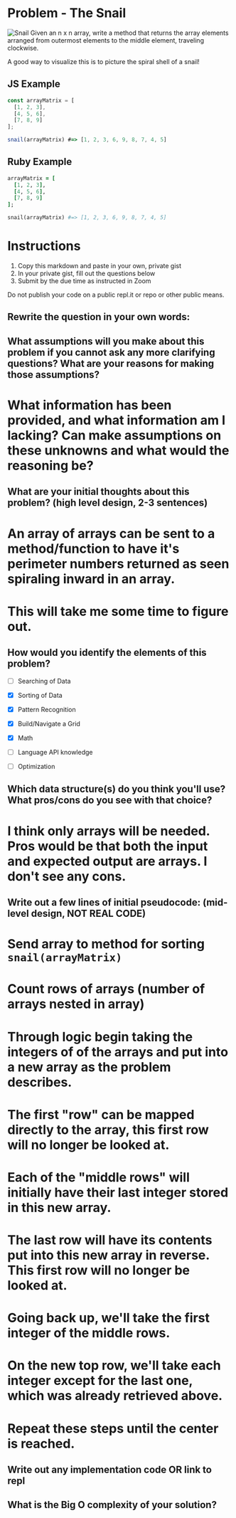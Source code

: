 # Problem - The Snail
![Snail](https://media.giphy.com/media/n17GyE4DbZfbO/giphy.gif)
Given an n x n array, write a method that returns the array elements arranged from outermost elements to the middle element, traveling clockwise.

A good way to visualize this is to picture the spiral shell of a snail! 

## JS Example
```js
const arrayMatrix = [
  [1, 2, 3],
  [4, 5, 6],
  [7, 8, 9]
];

snail(arrayMatrix) #=> [1, 2, 3, 6, 9, 8, 7, 4, 5]
```

## Ruby Example
```rb
arrayMatrix = [
  [1, 2, 3],
  [4, 5, 6],
  [7, 8, 9]
];

snail(arrayMatrix) #=> [1, 2, 3, 6, 9, 8, 7, 4, 5]
```

# Instructions

1. Copy this markdown and paste in your own, private gist
2. In your private gist, fill out the questions below
4. Submit by the due time as instructed in Zoom

Do not publish your code on a public repl.it or repo or other public means.

## Rewrite the question in your own words:


## What assumptions will you make about this problem if you cannot ask any more clarifying questions? What are your reasons for making those assumptions?

# What information has been provided, and what information am I lacking?  Can make assumptions on these unknowns and what would the reasoning be?


## What are your initial thoughts about this problem? (high level design, 2-3 sentences)

# An array of arrays can be sent to a method/function to have it's perimeter numbers returned as seen spiraling inward in an array.
# This will take me some time to figure out.

## How would you identify the elements of this problem?

- [ ] Searching of Data
- [x] Sorting of Data
- [x] Pattern Recognition
- [x] Build/Navigate a Grid
- [x] Math
- [ ] Language API knowledge
- [ ] Optimization


## Which data structure(s) do you think you'll use? What pros/cons do you see with that choice?

# I think only arrays will be needed.  Pros would be that both the input and expected output are arrays.  I don't see any cons.

## Write out a few lines of initial pseudocode: (mid-level design, NOT REAL CODE)

# Send array to method for sorting `snail(arrayMatrix)` 
# Count rows of arrays (number of arrays nested in array)
# Through logic begin taking the integers of of the arrays and put into a new array as the problem describes.
# The first "row" can be mapped directly to the array, this first row will no longer be looked at.
# Each of the "middle rows" will initially have their last integer stored in this new array.
# The last row will have its contents put into this new array in reverse. This first row will no longer be looked at.
# Going back up, we'll take the first integer of the middle rows.
# On the new top row, we'll take each integer except for the last one, which was already retrieved above.
# Repeat these steps until the center is reached.

## Write out any implementation code OR link to repl

## What is the Big O complexity of your solution?
